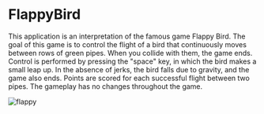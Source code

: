 # FlappyBird

This application is an interpretation of the famous game Flappy Bird.
The goal of this game is to control the flight of a bird that continuously moves between rows of green pipes. When you collide with them, the game ends. Control is performed by pressing the "space" key, in which the bird makes a small leap up. In the absence of jerks, the bird falls due to gravity, and the game also ends. Points are scored for each successful flight between two pipes. The gameplay has no changes throughout the game.

![flappy](https://user-images.githubusercontent.com/61186198/108626757-dab76080-7462-11eb-947a-60aea89e1f27.gif)
